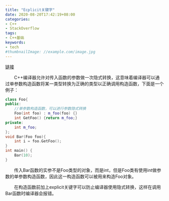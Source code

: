 ```yaml
---
title: "Ecplicit关键字"
date: 2020-08-20T17:42:19+08:00
categories:
- C++
- StackOverflow
tags:
- C++基础
keywords:
- tech
#thumbnailImage: //example.com/image.jpg
---
```

[链接](https://stackoverflow.com/questions/121162/what-does-the-explicit-keyword-mean)
<!--more-->
　　C++编译器允许对传入函数的参数做一次隐式转换，这意味着编译器可以通过单参数构造函数将某一类型转换为正确的类型以正确调用构造函数，下面是一个例子：
```cpp
class Foo{
public:
    //单参数构造函数，可以进行参数隐式转换
    Foo(int foo) : m_foo(foo) {}
    int GetFoo() {return m_foo;}
private:
    int m_foo;
};
void Bar(Foo foo){
    int i = foo.GetFoo();
}
int main() {
    Bar(10);
}
```

　　传入Bar函数的实参不是Foo类型的对象，而是int，但是Foo类有使用int做参数的单参数构造函数，因此这一构造函数可以被用来构造Foo对象。

　　在构造函数前加上explicit关键字可以防止编译器使用隐式转换，这样在调用Bar函数时编译器会报错。